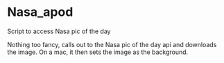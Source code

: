 # Nasa_apod
Script to access Nasa pic of the day

Nothing too fancy, calls out to the Nasa pic of the day api and downloads the image.  On a mac, it then sets the image as the background.  
